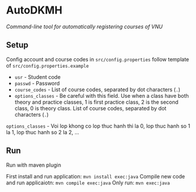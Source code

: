 # AutoDKMH
*Command-line tool for automatically registering courses of VNU*
## Setup
Config account and course codes in ```src/config.properties``` follow template of ```src/config.properties.example```
  - ```usr``` - Student code
  - ```passwd``` - Password
  - ```course_codes``` - List of course codes, separated by dot characters (```.```)
  - ```options_classes``` - Be careful with this field. Use when a class have both theory and practice classes, 1 is first practice class, 2 is the second class, 0 is theory class. List of course codes, separated by dot characters (```.```)
  
  ```options_classes``` - Voi lop khong co lop thuc hanh thi la 0, lop thuc hanh so 1 la 1, lop thuc hanh so 2 la 2, ... 
## Run
Run with maven plugin

First install and run application: ```mvn install exec:java```
Compile new code and run applicaiotn: ```mvn compile exec:java```
Only run: ```mvn exec:java```
